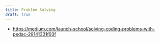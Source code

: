 ```yaml
---
title: Problem Solving
draft: true
---
```


- https://medium.com/launch-school/solving-coding-problems-with-pedac-29141331f93f
